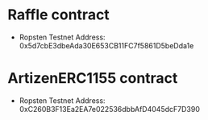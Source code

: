 # Raffle contract

- Ropsten Testnet Address: 0x5d7cbE3dbeAda30E653CB11FC7f5861D5beDda1e

# ArtizenERC1155 contract

- Ropsten Testnet Address: 0xC260B3F13Ea2EA7e022536dbbAfD4045dcF7D390
